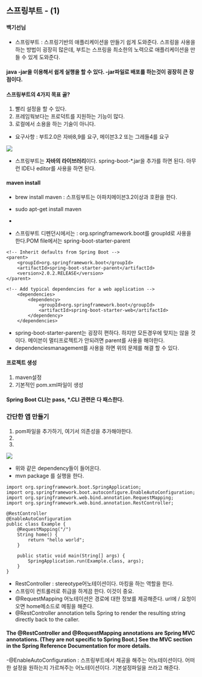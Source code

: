 ## 스프링부트 - (1) 

#### 백기선님

- 스프링부트 : 스프링기반의 애플리케이션을 만들기 쉽게 도와준다. 스프링을 사용을 하는 방법이 굉장히 많은데, 부트는 스프링을 최소한의 노력으로 애플리케이션을 만들 수 있게 도와준다.

#### java -jar을 이용해서 쉽게 실행을 할 수 있다. -jar파일로 배포를 하는것이 굉장히 큰 장점이다.

#### 스프링부트의 4가지 목표 골?
1. 빨리 설정을 할 수 있다.
2. 프레임웍보다는 프로덕트를 지원하는 기능이 많다.
3. 로컬에서 소용을 하는 기술이 아니다.

- 요구사항 : 부트2.0은 자바8,9를 요구, 메이븐3.2 또는 그레들4를 요구

![](/Users/jaeyeonkim/Desktop/스크린샷%202018-05-11%20오후%2011.46.40.png)

- 스프링부트는 **자바의 라이브러리**이다. spring-boot-*.jar을 추가를 하면 된다. 아무런 IDE나 editor를 사용을 하면 된다.


#### maven install
- brew install maven : 스프링부트는 아파치메이븐3.2이상과 호환을 한다. 
- sudo apt-get install maven
-

- 스프링부트 디펜던시에서는 : org.springframework.boot를 groupId로 사용을 한다.POM file에서는 spring-boot-starter-parent

```
<!-- Inherit defaults from Spring Boot -->
<parent>
	<groupId>org.springframework.boot</groupId>
	<artifactId>spring-boot-starter-parent</artifactId>
	<version>2.0.2.RELEASE</version>
</parent>

<!-- Add typical dependencies for a web application -->
	<dependencies>
		<dependency>
			<groupId>org.springframework.boot</groupId>
			<artifactId>spring-boot-starter-web</artifactId>
		</dependency>
	</dependencies>
```
- spring-boot-starter-parent는 굉장히 편하다. 하지만 모든경우에 맞지는 않을 것이다. 메이븐이 멀티프로젝트가 안되려면 parent를 사용을 해야한다.
- dependenciesmanagement를 사용을 하면 위의 문제를 해결 할 수 있다.

#### 프로젝트 생성

1. maven설정
2. 기본적인 pom.xml파일이 생성 


#### Spring Boot CLI는 pass, *.CLI 관련은 다 패스한다.

### 간단한 앱 만들기

1. pom파일을 추가하기, 여기서 의존성을 추가해야한다.
2. 
3. 
![](/Users/jaeyeonkim/Desktop/스크린샷%202018-05-12%20오전%2012.07.28.png)
- 위와 같은 dependency들이 들어온다.
- mvn package 를 실행을 한다.

```
import org.springframework.boot.SpringApplication;
import org.springframework.boot.autoconfigure.EnableAutoConfiguration;
import org.springframework.web.bind.annotation.RequestMapping;
import org.springframework.web.bind.annotation.RestController;

@RestController
@EnableAutoConfiguration
public class Example {
    @RequestMapping("/")
    String home() {
        return "hello world";
    }

    public static void main(String[] args) {
        SpringApplication.run(Example.class, args);
    }
}

```
- RestController : stereotype어노테이션이다. 마킹을 하는 역할을 한다.
- 스프링이 컨트롤러로 취급을 하게끔 한다. 이것이 중요.
- @RequestMapping 어노테이션은 경로에 대한 정보를 제공해준다. url에 / 요청이 오면 home메소드로 메핑을 해준다.
- @RestController annotation tells Spring to render the resulting string directly back to the caller.

#### The @RestController and @RequestMapping annotations are Spring MVC annotations. (They are not specific to Spring Boot.) See the MVC section in the Spring Reference Documentation for more details.

-@EnableAutoConfiguration : 스프링부트에서 제공을 해주는 어노테이션이다. 어떠한 설정을 원하는지 가르쳐주는 어노테이션이다. 기본설정파일을 쓰라고 해준다. 
